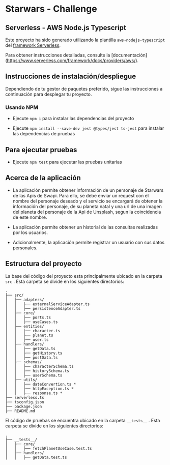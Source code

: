# Starwars - Challenge

## Serverless - AWS Node.js Typescript

Este proyecto ha sido generado utilizando la plantilla `aws-nodejs-typescript` del [framework Serverless](https://www.serverless.com/).

Para obtener instrucciones detalladas, consulte la [documentación] (https://www.serverless.com/framework/docs/providers/aws/).

## Instrucciones de instalación/despliegue

Dependiendo de tu gestor de paquetes preferido, sigue las instrucciones a continuación para desplegar tu proyecto.

### Usando NPM

- Ejecute `npm i` para instalar las dependencias del proyecto

- Ejecute `npm install --save-dev jest @types/jest ts-jest` para instalar las dependencias de pruebas


## Para ejecutar pruebas

- Ejecute `npm test` para ejecutar las pruebas unitarias 


## Acerca de la aplicación

- La aplicación permite obtener información de un personaje de Starwars de las Apis de Swapi. Para ello, se debe enviar un request con el nombre del personaje deseado y el servicio se encargará de obtener la información del personaje, de su planeta natal y una url de una imagen del planeta del personaje de la Api de Unsplash, segun la coincidencia de este nombre.

- La aplicación permite obtener un historial de las consultas realizadas por los usuarios.

- Adicionalmente, la aplicación permite registrar un usuario con sus datos personales.

## Estructura del proyecto

La base del código del proyecto esta principalmente ubicado en la carpeta `src` . Esta carpeta se divide en los siguientes directorios:

```
.
├── src/
│   ├── adapters/
│   │   ├── externalServiceAdapter.ts
│   │   ├── persistenceAdapter.ts
│   ├── core/
│   │   ├── ports.ts 
│   │   ├── useCases.ts
│   ├── entities/
│   │   ├── character.ts 
│   │   ├── planet.ts
│   │   ├── user.ts
│   ├── handlers/
│   │   ├── getData.ts
│   │   ├── getHistory.ts
│   │   ├── postData.ts
│   ├── schemas/
│   │   ├── characterSchema.ts 
│   │   ├── historySchema.ts 
│   │   ├── userSchema.ts 
│   ├── utils/
│   │   ├── dateConvertion.ts *
│   │   ├── httpException.ts *
│   │   ├── response.ts *
├── serverless.ts
├── tsconfig.json
├── package.json
├── README.md

```

El código de pruebas se encuentra ubicado en la carpeta `__tests__` . Esta carpeta se divide en los siguientes directorios:
```
.
├── __tests__/
│   ├── core/
│   │   ├── fetchPlanetUseCase.test.ts
│   ├── handlers/
│   │   ├── getData.test.ts
```
